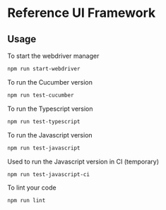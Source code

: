 # Reference UI Framework

## Usage
To start the webdriver manager

```bash
npm run start-webdriver
```

To run the Cucumber version
```bash
npm run test-cucumber
```

To run the Typescript version
```bash
npm run test-typescript
```

To run the Javascript version
```bash
npm run test-javascript
```

Used to run the Javascript version in CI (temporary)
```bash
npm run test-javascript-ci
```

To lint your code
```bash
npm run lint
```
